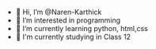 - 👋 Hi, I’m @Naren-Karthick
- 👀 I’m interested in programming
- 🌱 I’m currently learning python, html,css
- 📖 I'm currently studying in Class 12

<!---
Naren-Karthick/Naren-Karthick is a ✨ special ✨ repository because its `README.md` (this file) appears on your GitHub profile.
You can click the Preview link to take a look at your changes.
--->
